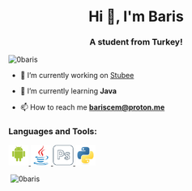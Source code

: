 <h1 align="center">Hi 👋, I'm Baris</h1>
<h3 align="center">A student from Turkey!</h3>

<p align="left"> <img src="https://komarev.com/ghpvc/?username=0baris&label=Profile%20views&color=0e75b6&style=flat" alt="0baris" /> </p>

- 🔭 I’m currently working on [Stubee](https://github.com/0Baris/Stubee)

- 🌱 I’m currently learning **Java**

- 📫 How to reach me **bariscem@proton.me**

<h3 align="left">Languages and Tools:</h3>
<p align="left"> <a href="https://developer.android.com" target="_blank" rel="noreferrer"> <img src="https://raw.githubusercontent.com/devicons/devicon/master/icons/android/android-original-wordmark.svg" alt="android" width="40" height="40"/> </a> <a href="https://www.java.com" target="_blank" rel="noreferrer"> <img src="https://raw.githubusercontent.com/devicons/devicon/master/icons/java/java-original.svg" alt="java" width="40" height="40"/> </a> <a href="https://www.photoshop.com/en" target="_blank" rel="noreferrer"> <img src="https://raw.githubusercontent.com/devicons/devicon/master/icons/photoshop/photoshop-line.svg" alt="photoshop" width="40" height="40"/> </a> <a href="https://www.python.org" target="_blank" rel="noreferrer"> <img src="https://raw.githubusercontent.com/devicons/devicon/master/icons/python/python-original.svg" alt="python" width="40" height="40"/> </a> </p>

<p>&nbsp;<img align="center" src="https://github-readme-stats.vercel.app/api?username=0baris&show_icons=true&locale=en" alt="0baris" /></p>

